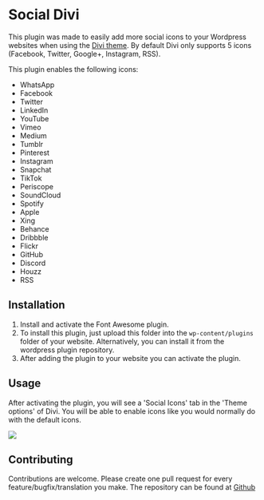 # Social Divi

This plugin was made to easily add more social icons to your Wordpress websites when using the [Divi theme](https://www.elegantthemes.com/gallery/divi/). By default Divi only supports 5 icons (Facebook, Twitter, Google+, Instagram, RSS).

This plugin enables the following icons:
* WhatsApp
* Facebook
* Twitter
* LinkedIn
* YouTube
* Vimeo
* Medium
* Tumblr
* Pinterest
* Instagram
* Snapchat
* TikTok
* Periscope
* SoundCloud
* Spotify
* Apple
* Xing
* Behance
* Dribbble
* Flickr
* GitHub
* Discord
* Houzz
* RSS

## Installation

1. Install and activate the Font Awesome plugin.
2. To install this plugin, just upload this folder into the `wp-content/plugins` folder of your website. Alternatively, you can install it from the wordpress plugin repository.
3. After adding the plugin to your website you can activate the plugin.

## Usage

After activating the plugin, you will see a 'Social Icons' tab in the 'Theme options' of Divi.
You will be able to enable icons like you would normally do with the default icons.

![](https://i.imgur.com/nLnfz6v.png)

## Contributing

Contributions are welcome. Please create one pull request for every feature/bugfix/translation you make. The repository can be found at [Github](https://github.com/jelleroorda/social-divi)
